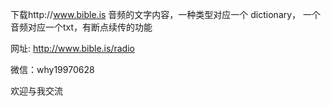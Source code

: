 下载http://www.bible.is 音频的文字内容，一种类型对应一个 dictionary， 一个音频对应一个txt，有断点续传的功能

网址: http://www.bible.is/radio

微信：why19970628

欢迎与我交流
